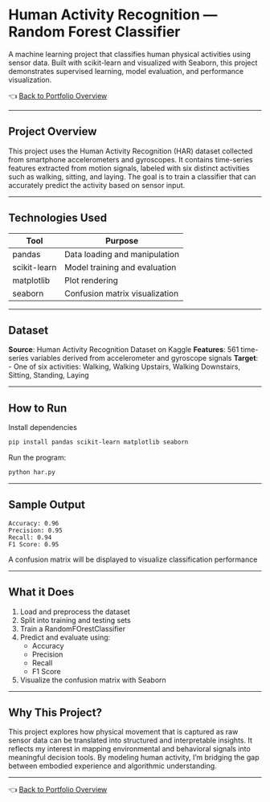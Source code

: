 # Human Activity Recognition — Random Forest Classifier

A machine learning project that classifies human physical activities using sensor data. Built with scikit-learn and visualized with Seaborn, this project demonstrates supervised learning, model evaluation, and performance visualization.

👈 [Back to Portfolio Overview](../README.md)

---

## Project Overview

This project uses the Human Activity Recognition (HAR) dataset collected from smartphone accelerometers and gyroscopes. It contains time-series features extracted from motion signals, labeled with six distinct activities such as walking, sitting, and laying. The goal is to train a classifier that can accurately predict the activity based on sensor input.

---

## Technologies Used

| Tool            | Purpose                          |
|-----------------|----------------------------------|
| pandas          | Data loading and manipulation    |
| scikit-learn    | Model training and evaluation    |
| matplotlib      | Plot rendering                   |
| seaborn         | Confusion matrix visualization   |

---

## Dataset

**Source**: Human Activity Recognition Dataset on Kaggle
**Features**: 561 time-series variables derived from accelerometer and gyroscope signals
**Target**: - One of six activities: Walking, Walking Upstairs, Walking Downstairs, Sitting, Standing, Laying

---

## How to Run

Install dependencies
```bash
pip install pandas scikit-learn matplotlib seaborn
```

Run the program:
```bash
python har.py
```
---

## Sample Output

```
Accuracy: 0.96
Precision: 0.95
Recall: 0.94
F1 Score: 0.95
```

A confusion matrix will be displayed to visualize classification performance

---

## What it Does

1. 	Load and preprocess the dataset
2. 	Split into training and testing sets
3. 	Train a RandomFOrestClassifier
4. 	Predict and evaluate using:
    - Accuracy
    - Precision
    - Recall
    - F1 Score
5. 	Visualize the confusion matrix with Seaborn

---

## Why This Project?

This project explores how physical movement that is captured as raw sensor data can be translated into structured and interpretable insights. It reflects my interest in mapping environmental and behavioral signals into meaningful decision tools. By modeling human activity, I’m bridging the gap between embodied experience and algorithmic understanding.

---

👈 [Back to Portfolio Overview](../README.md)